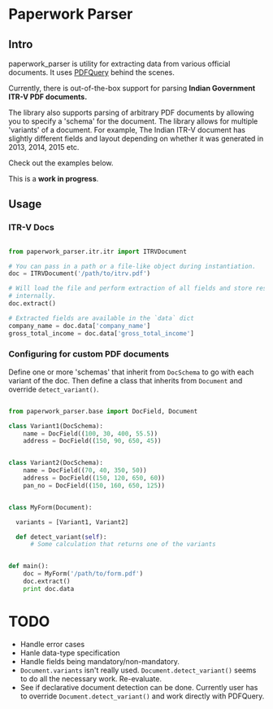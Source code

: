 # Paperwork Parser

## Intro

paperwork_parser is utility for extracting data from various official documents. It uses [PDFQuery](https://github.com/jcushman/pdfquery) behind the scenes.

Currently, there is out-of-the-box support for parsing **Indian Government ITR-V PDF documents.**

The library also supports parsing of arbitrary PDF documents by allowing you to specify a 'schema' for the document. The library allows for multiple 'variants' of a document. For example, The Indian ITR-V document has slightly different fields and layout depending on whether it was generated in 2013, 2014, 2015 etc.

Check out the examples below.

This is a **work in progress**.

## Usage

### ITR-V Docs

```python

from paperwork_parser.itr.itr import ITRVDocument

# You can pass in a path or a file-like object during instantiation.
doc = ITRVDocument('/path/to/itrv.pdf')

# Will load the file and perform extraction of all fields and store results
# internally.
doc.extract()

# Extracted fields are available in the `data` dict
company_name = doc.data['company_name']
gross_total_income = doc.data['gross_total_income']

```


### Configuring for custom PDF documents

Define one or more 'schemas' that inherit from `DocSchema` to go with each variant of the doc. Then define a class that inherits from `Document` and override `detect_variant()`.

```python

from paperwork_parser.base import DocField, Document

class Variant1(DocSchema):
    name = DocField((100, 30, 400, 55.5))
    address = DocField((150, 90, 650, 45))


class Variant2(DocSchema):
    name = DocField((70, 40, 350, 50))
    address = DocField((150, 120, 650, 60))
    pan_no = DocField((150, 160, 650, 125))


class MyForm(Document):

  variants = [Variant1, Variant2]

  def detect_variant(self):
      # Some calculation that returns one of the variants


def main():
    doc = MyForm('/path/to/form.pdf')
    doc.extract()
    print doc.data
```


# TODO

- Handle error cases
- Hanle data-type specification
- Handle fields being mandatory/non-mandatory.
- `Document.variants` isn't really used. `Document.detect_variant()` seems to do all the necessary work. Re-evaluate.
- See if declarative document detection can be done. Currently user has to
  override `Document.detect_variant()` and work directly with PDFQuery.
